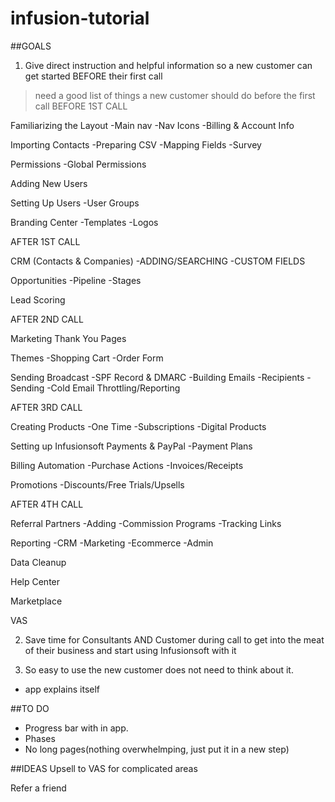 # infusion-tutorial

##GOALS
1) Give direct instruction and helpful information so a new customer can get started BEFORE their first call
>need a good list of things a new customer should do before the first call
BEFORE 1ST CALL

Familiarizing the Layout
-Main nav
-Nav Icons
-Billing & Account Info

Importing Contacts
-Preparing CSV
-Mapping Fields
-Survey

Permissions
-Global Permissions

Adding New Users

Setting Up Users
-User Groups

Branding Center
-Templates
-Logos

AFTER 1ST CALL

CRM (Contacts & Companies)
-ADDING/SEARCHING
-CUSTOM FIELDS

Opportunities
-Pipeline
-Stages

Lead Scoring

AFTER 2ND CALL

Marketing Thank You Pages

Themes
-Shopping Cart
-Order Form

Sending Broadcast
-SPF Record & DMARC
-Building Emails
-Recipients
-Sending
-Cold Email Throttling/Reporting

AFTER 3RD CALL

Creating Products
-One Time
-Subscriptions
-Digital Products

Setting up Infusionsoft Payments & PayPal
-Payment Plans

Billing Automation
-Purchase Actions
-Invoices/Receipts

Promotions
-Discounts/Free Trials/Upsells

AFTER 4TH CALL

Referral Partners
-Adding
-Commission Programs
-Tracking Links

Reporting
-CRM
-Marketing
-Ecommerce
-Admin

Data Cleanup

Help Center

Marketplace

VAS

2) Save time for Consultants AND Customer during call to get into the meat of their business and start using Infusionsoft with it


3) So easy to use the new customer does not need to think about it.
- app explains itself

##TO DO
* Progress bar with in app.
* Phases
* No long pages(nothing overwhelmping, just put it in a new step)

##IDEAS
Upsell to VAS for complicated areas

Refer a friend
